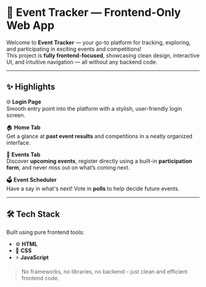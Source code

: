 # 🎯 Event Tracker — Frontend-Only Web App

Welcome to **Event Tracker** — your go-to platform for tracking, exploring, and participating in exciting events and competitions!  
This project is **fully frontend-focused**, showcasing clean design, interactive UI, and intuitive navigation — all without any backend code.

---

## ✨ Highlights

🌐 **Login Page**  
Smooth entry point into the platform with a stylish, user-friendly login screen.

🏠 **Home Tab**  
Get a glance at **past event results** and competitions in a neatly organized interface.

📆 **Events Tab**  
Discover **upcoming events**, register directly using a built-in **participation form**, and never miss out on what’s coming next.

🗳️ **Event Scheduler**  
Have a say in what's next! Vote in **polls** to help decide future events.

---

## 🛠 Tech Stack

Built using pure frontend tools:
- ⚙️ **HTML**
- 🎨 **CSS**
- ⚡ **JavaScript**

> No frameworks, no libraries, no backend – just clean and efficient frontend code.





